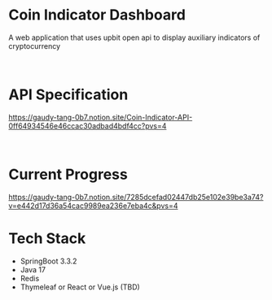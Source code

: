# Coin Indicator Dashboard
A web application that uses upbit open api to display auxiliary indicators of cryptocurrency

<br>

# API Specification
https://gaudy-tang-0b7.notion.site/Coin-Indicator-API-0ff64934546e46ccac30adbad4bdf4cc?pvs=4

<br>

# Current Progress
https://gaudy-tang-0b7.notion.site/7285dcefad02447db25e102e39be3a74?v=e442d17d36a54cac9989ea236e7eba4c&pvs=4

# Tech Stack
- SpringBoot 3.3.2
- Java 17
- Redis
- Thymeleaf or React or Vue.js (TBD)

